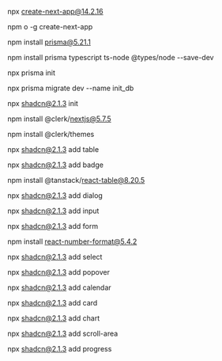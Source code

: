 npx create-next-app@14.2.16

npm o -g create-next-app

npm install prisma@5.21.1

npm install prisma typescript ts-node @types/node --save-dev

npx prisma init

npx prisma migrate dev --name init_db

npx shadcn@2.1.3 init

npm install @clerk/nextjs@5.7.5

npm install @clerk/themes

npx shadcn@2.1.3 add table

npx shadcn@2.1.3 add badge

npm install @tanstack/react-table@8.20.5

npx shadcn@2.1.3 add dialog

npx shadcn@2.1.3 add input

npx shadcn@2.1.3 add form

npm install react-number-format@5.4.2

npx shadcn@2.1.3 add select

npx shadcn@2.1.3 add popover

npx shadcn@2.1.3 add calendar

npx shadcn@2.1.3 add card

npx shadcn@2.1.3 add chart

npx shadcn@2.1.3 add scroll-area

npx shadcn@2.1.3 add progress
